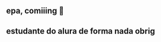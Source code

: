 ## epa, comiiing 🌱
## estudante do alura de forma nada obrig

<!--
**naoeogabs/naoeogabs** is a ✨ _special_ ✨ repository because its `README.md` (this file) appears on your GitHub profile.

Here are some ideas to get you started:

- 🔭 I’m currently working on alura
- 🌱 I’m currently learning javascript
- 👯 I’m looking to collaborate on idk
- 🤔 I’m looking for help with everything
- 💬 Ask me about ...
- 📫 How to reach me: ...
- 😄 Pronouns: he she
- ⚡ Fun fact: ...
-->
